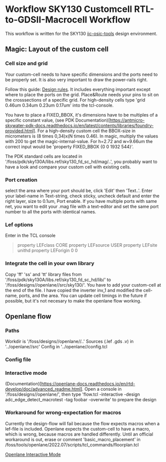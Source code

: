 # Workflow SKY130 Customcell RTL-to-GDSII-Macrocell Workflow

This workflow is written for the SKY130 [iic-osic-tools](https://github.com/hpretl/iic-osic-tools) design environment.

## Magic: Layout of the custom cell
### Cell size and grid
Your custom-cell needs to have specific dimensions and the ports need to be properly set. It is also very important to draw the power-rails right.

Follow this guide: [Design rules](https://github.com/nickson-jose/vsdstdcelldesign). It includes everything important except where to place the ports on the grid. Place&Route needs your pins to sit on the crosssections of a specific grid. For high-density cells type 'grid 0.46um 0.34um 0.23um 0.17um' into the tcl-console.

You have to place a FIXED_BBOX, it's dimensions have to be multiples of a specific constant value, (see PDK Documentation)[https://antmicro-skywater-pdk-docs.readthedocs.io/en/latest/contents/libraries/foundry-provided.html].
For a high-density custom cell the BBOX-size in micrometers is (8 times 0,34)x(N times 0.46). In magic, multiply the values with 200 to get the magic-internal-value. For h=2.72 and w=9.66um the correct input would be
'property FIXED_BBOX {0 0 1932 544}'. 

The PDK standard cells are located in '/foss/pdk/sky130A/libs.ref/sky130_fd_sc_hd/mag/..', you probably want to have a look and compare your custom cell with existing cells.


### Port creation
select the area where your port should be, click 'Edit' then 'Text..'. 
Enter your label-name in Text-string, check sticky, uncheck default and enter the right layer, size to 0.1um, Port enable.
If you have multiple ports with same net, you want to edit your .mag file with a text-editor and set the same port number to all the ports with identical names.

### Lef options
Enter in the TCL console
>property LEFclass CORE
>property LEFsource USER
>property LEFsite unithd
>property LEForigin 0 0

### Integrate the cell in your own library
Copy 'ff' 'ss' and 'tt' library files from '/foss/pdk/sky130A/libs.ref/sky130_fd_sc_hd/lib/' to '/foss/designs/<PROJECT-NAME>/openlane/<CELL-NAME>/src/sky130/'.
You have to add your custom-cell at the end of the file.
I have copied the inverter inv_1 and modified the cell-name, ports, and the area. You can update cell timings in the future if possible, but it's not necesary to make the openlane flow working.

## Openlane flow


### Paths
Workdir is '/foss/designs/<PROJECT-NAME>/openlane/<CELL-NAME>/..'
Sources (.lef .gds .v) in '../openlane/<CELL-NAME>/src'
Config in '../openlane/<CELL-NAME>/config.tcl

### Config file
### Interactive mode
(Documentation)[https://openlane-docs.readthedocs.io/en/rtd-develop/doc/advanced_readme.html]. Open a console in '/foss/designs/<PROJECT-NAME>/openlane/', then type 'flow.tcl -interactive -design adc_edge_detect_macrotest -tag foobar -overwrite' to prepare the design

### Workaround for wrong-expectation for macros
Currently the design-flow will fail because the flow expects macros when a lef-file is included. Openlane expects the custom-cell to have a macro, which is wrong, because macros are handled differently. Until an official workaround is out, erase or comment 'basic_macro_placement' in /foss/tools/openlane/2022.07/scripts/tcl_commands/floorplan.tcl 





[Openlane Interactive Mode](https://openlane-docs.readthedocs.io/en/rtd-develop/doc/advanced_readme.html)
